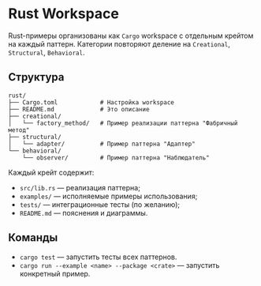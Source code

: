 # Rust Workspace

Rust-примеры организованы как `Cargo` workspace c отдельным крейтом на каждый паттерн. Категории повторяют деление на `Creational`, `Structural`, `Behavioral`.

## Структура

```
rust/
├── Cargo.toml            # Настройка workspace
├── README.md             # Это описание
├── creational/
│   └── factory_method/   # Пример реализации паттерна "Фабричный метод"
├── structural/
│   └── adapter/          # Пример паттерна "Адаптер"
└── behavioral/
    └── observer/         # Пример паттерна "Наблюдатель"
```

Каждый крейт содержит:

- `src/lib.rs` — реализация паттерна;
- `examples/` — исполняемые примеры использования;
- `tests/` — интеграционные тесты (по желанию);
- `README.md` — пояснения и диаграммы.

## Команды

- `cargo test` — запустить тесты всех паттернов.
- `cargo run --example <name> --package <crate>` — запустить конкретный пример.
